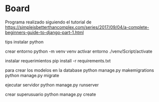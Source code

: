 # Board

Programa realizado siguiendo el tutorial de https://simpleisbetterthancomplex.com/series/2017/09/04/a-complete-beginners-guide-to-django-part-1.html

tips
instalar python

crear entorno
python -m venv venv
activar entorno
./venv/Script/activate

instalar requerimientos
pip install -r requirements.txt

para crear los modelos en la database
python manage.py makemigrations
python manage.py migrate

ejecutar servidor
python manage.py runserver

crear superusuario
python manage.py create
